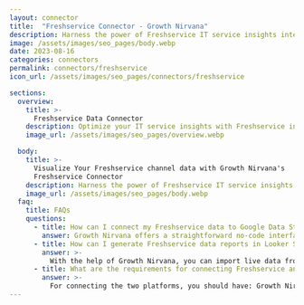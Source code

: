 ```yaml
---
layout: connector
title:  "Freshservice Connector - Growth Nirvana"
description: Harness the power of Freshservice IT service insights integrated into Looker Studio for strategic IT management decisions.
image: /assets/images/seo_pages/body.webp
date: 2023-08-16
categories: connectors
permalink: connectors/freshservice
icon_url: /assets/images/seo_pages/connectors/freshservice

sections:
  overview:
    title: >-
      Freshservice Data Connector
    description: Optimize your IT service insights with Freshservice integration. Seamlessly merge IT service data from Freshservice with Looker Studio's analytical capabilities, unlocking insights that drive service strategies, ticket resolution, and operational excellence.
    image_url: /assets/images/seo_pages/overview.webp

  body:
    title: >-
      Visualize Your Freshservice channel data with Growth Nirvana's
      Freshservice Connector
    description: Harness the power of Freshservice IT service insights integrated into Looker Studio for strategic IT management decisions.
    image_url: /assets/images/seo_pages/body.webp
  faq:
    title: FAQs
    questions:
      - title: How can I connect my Freshservice data to Google Data Studio/Looker Studio?
        answer: Growth Nirvana offers a straightforward no-code interface to connect to Freshservice data sources.
      - title: How can I generate Freshservice data reports in Looker Studio?
        answer: >-
          With the help of Growth Nirvana, you can import live data from Freshservice into Looker Studio. These data can be viewed in charts, tables, and dashboards to generate branded reports that can be shared instantly.
      - title: What are the requirements for connecting Freshservice and Looker Studio?
        answer: >-
          For connecting the two platforms, you should have: Growth Nirvana Account and Freshservice Ads Account
---
```

